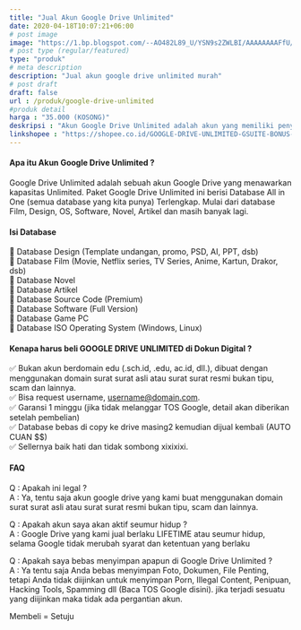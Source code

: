 ```yaml
---
title: "Jual Akun Google Drive Unlimited"
date: 2020-04-18T10:07:21+06:00
# post image
image: "https://1.bp.blogspot.com/--AO482L89_U/YSN9s2ZWLBI/AAAAAAAAFfU/tHpftA7GZsETd-3hJia-fJZmnzs5FYbNQCLcBGAsYHQ/s0/fix-google-drive-unlimited.png"
# post type (regular/featured)
type: "produk"
# meta description
description: "Jual akun google drive unlimited murah"
# post draft
draft: false
url : /produk/google-drive-unlimited
#produk detail
harga : "35.000 (KOSONG)"
deskripsi : "Akun Google Drive Unlimited adalah akun yang memiliki penyimpanan Google Drive yang berkapasitas unlimited. Akun ini sama seperti gmail pada umumnya"
linkshopee : "https://shopee.co.id/GOOGLE-DRIVE-UNLIMITED-GSUITE-BONUS-BANYAK-BONUS-!-i.8263390.3172837383"
---
```



#### Apa itu Akun Google Drive Unlimited ? 

Google Drive Unlimited adalah sebuah akun Google Drive yang menawarkan kapasitas Unlimited. Paket Google Drive Unlimited ini berisi Database All in One (semua database yang kita punya) Terlengkap. Mulai dari database Film, Design, OS, Software, Novel, Artikel dan masih banyak lagi.

#### Isi Database 

🔰 Database Design (Template undangan, promo, PSD, AI, PPT, dsb) \
🔰 Database Film (Movie, Netflix series, TV Series, Anime, Kartun, Drakor, dsb) \
🔰 Database Novel \
🔰 Database Artikel \
🔰 Database Source Code (Premium) \
🔰 Database Software (Full Version) \
🔰 Database Game PC \
🔰 Database ISO Operating System (Windows, Linux)

#### Kenapa harus beli GOOGLE DRIVE UNLIMITED di Dokun Digital ?

✅ Bukan akun berdomain edu (.sch.id, .edu, ac.id, dll.), dibuat dengan menggunakan domain surat surat asli atau surat surat resmi bukan tipu, scam dan lainnya.\
✅ Bisa request username, username@domain.com.\
✅ Garansi 1 minggu (jika tidak melanggar TOS Google, detail akan diberikan setelah pembelian)\
✅ Database bebas di copy ke drive masing2 kemudian dijual kembali (AUTO CUAN $$)\
✅ Sellernya baik hati dan tidak sombong xixixixi.

#### FAQ

Q : Apakah ini legal ? \
A : Ya, tentu saja akun google drive yang kami buat menggunakan domain surat surat asli atau surat surat resmi bukan tipu, scam dan lainnya.

Q : Apakah akun saya akan aktif seumur hidup ? \
A : Google Drive yang kami jual berlaku LIFETIME atau seumur hidup, selama Google tidak merubah syarat dan ketentuan yang berlaku

Q : Apakah saya bebas menyimpan apapun di Google Drive Unlimited ?  \
A : Ya tentu saja Anda bebas menyimpan Foto, Dokumen, File Penting, tetapi Anda tidak diijinkan untuk menyimpan Porn, Illegal Content, Penipuan, Hacking Tools, Spamming dll (Baca TOS Google disini). jika terjadi sesuatu yang diijinkan maka tidak ada pergantian akun.

Membeli = Setuju
